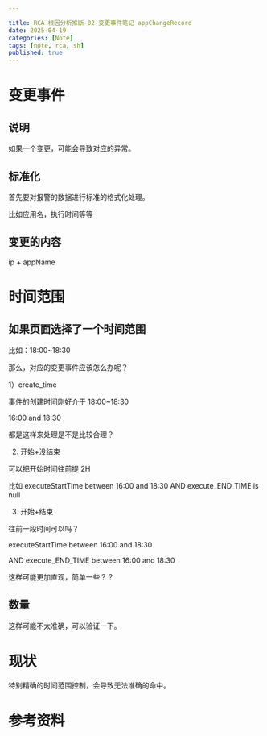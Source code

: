```yaml
---

title: RCA 根因分析推断-02-变更事件笔记 appChangeRecord
date: 2025-04-19
categories: [Note]
tags: [note, rca, sh]
published: true
---
```



# 变更事件

## 说明

如果一个变更，可能会导致对应的异常。

## 标准化

首先要对报警的数据进行标准的格式化处理。

比如应用名，执行时间等等

## 变更的内容

ip + appName


# 时间范围

## 如果页面选择了一个时间范围

比如：18:00~18:30

那么，对应的变更事件应该怎么办呢？

1）create_time

事件的创建时间刚好介于 18:00~18:30

16:00 and 18:30 

都是这样来处理是不是比较合理？

2) 开始+没结束

可以把开始时间往前提 2H

比如 executeStartTime between 16:00 and 18:30 AND execute_END_TIME is null

3) 开始+结束

往前一段时间可以吗？

executeStartTime between 16:00 and 18:30 

AND execute_END_TIME between 16:00 and 18:30 

这样可能更加直观，简单一些？？



## 数量

这样可能不太准确，可以验证一下。


# 现状

特别精确的时间范围控制，会导致无法准确的命中。



# 参考资料


